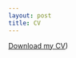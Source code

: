 ```yaml
---
layout: post
title: CV
---
```


[Download my CV](https://abigaildow.github.io/assets/abigail_dow_cv.pdf))

